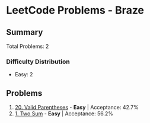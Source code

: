 # LeetCode Problems - Braze

## Summary
Total Problems: 2

### Difficulty Distribution

- Easy: 2

## Problems

1. [20. Valid Parentheses](https://leetcode.com/problems/valid-parentheses/) - **Easy** | Acceptance: 42.7%
2. [1. Two Sum](https://leetcode.com/problems/two-sum/) - **Easy** | Acceptance: 56.2%